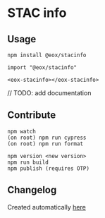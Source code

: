 # STAC info

## Usage

```
npm install @eox/stacinfo
```

```
import "@eox/stacinfo"

<eox-stacinfo></eox-stacinfo>
```

// TODO: add documentation

## Contribute

```
npm watch
(on root) npm run cypress
(on root) npm run format

npm version <new version>
npm run build
npm publish (requires OTP)
```

## Changelog

Created automatically [here](./CHANGELOG.md)
